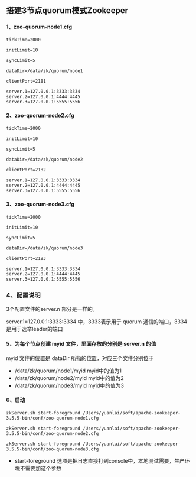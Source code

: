 ## 搭建3节点quorum模式Zookeeper

#### 1、zoo-quorum-node1.cfg
```
tickTime=2000

initLimit=10

syncLimit=5

dataDir=/data/zk/quorum/node1

clientPort=2181

server.1=127.0.0.1:3333:3334
server.2=127.0.0.1:4444:4445
server.3=127.0.0.1:5555:5556
```

#### 2、zoo-quorum-node2.cfg
```
tickTime=2000

initLimit=10

syncLimit=5

dataDir=/data/zk/quorum/node2

clientPort=2182

server.1=127.0.0.1:3333:3334
server.2=127.0.0.1:4444:4445
server.3=127.0.0.1:5555:5556
```

#### 3、zoo-quorum-node3.cfg
```
tickTime=2000

initLimit=10

syncLimit=5

dataDir=/data/zk/quorum/node3

clientPort=2183

server.1=127.0.0.1:3333:3334
server.2=127.0.0.1:4444:4445
server.3=127.0.0.1:5555:5556
```

### 4、配置说明
3个配置文件的server.n 部分是一样的。

server.1=127.0.0.1:3333:3334 中，3333表示用于 quorum 通信的端口，3334是用于选举leader的端口

#### 5、为每个节点创建 myid 文件，里面存放的分别是 server.n 的值
myid 文件的位置是 dataDir 所指的位置，对应三个文件分别位于

- /data/zk/quorum/node1/myid  myid中的值为1
- /data/zk/quorum/node2/myid  myid中的值为2
- /data/zk/quorum/node3/myid  myid中的值为3

#### 6、启动
```
zkServer.sh start-foreground /Users/yuanlai/soft/apache-zookeeper-3.5.5-bin/conf/zoo-quorum-node1.cfg

zkServer.sh start-foreground /Users/yuanlai/soft/apache-zookeeper-3.5.5-bin/conf/zoo-quorum-node2.cfg

zkServer.sh start-foreground /Users/yuanlai/soft/apache-zookeeper-3.5.5-bin/conf/zoo-quorum-node3.cfg
```
- start-foreground 选项是把日志直接打到console中，本地测试需要，生产环境不需要加这个参数